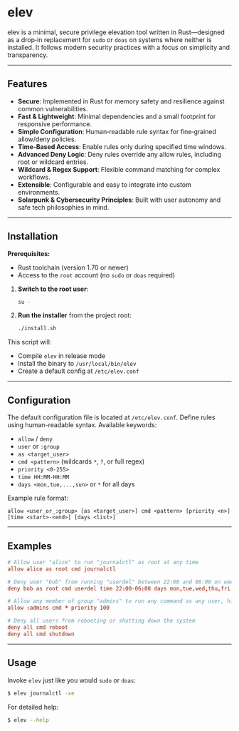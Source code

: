 # elev

elev is a minimal, secure privilege elevation tool written in Rust—designed as a drop‑in replacement for `sudo` or `doas` on systems where neither is installed. It follows modern security practices with a focus on simplicity and transparency.

---

## Features

* **Secure**: Implemented in Rust for memory safety and resilience against common vulnerabilities.
* **Fast & Lightweight**: Minimal dependencies and a small footprint for responsive performance.
* **Simple Configuration**: Human‑readable rule syntax for fine‑grained allow/deny policies.
* **Time‑Based Access**: Enable rules only during specified time windows.
* **Advanced Deny Logic**: Deny rules override any allow rules, including root or wildcard entries.
* **Wildcard & Regex Support**: Flexible command matching for complex workflows.
* **Extensible**: Configurable and easy to integrate into custom environments.
* **Solarpunk & Cybersecurity Principles**: Built with user autonomy and safe tech philosophies in mind.

---

## Installation

**Prerequisites:**

* Rust toolchain (version 1.70 or newer)
* Access to the `root` account (no `sudo` or `doas` required)

1. **Switch to the root user**:

   ```bash
   su -
   ```
2. **Run the installer** from the project root:

   ```bash
   ./install.sh
   ```

This script will:

* Compile `elev` in release mode
* Install the binary to `/usr/local/bin/elev`
* Create a default config at `/etc/elev.conf`

---

## Configuration

The default configuration file is located at `/etc/elev.conf`. Define rules using human-readable syntax. Available keywords:

* `allow` / `deny`
* `user` or `:group`
* `as <target_user>`
* `cmd <pattern>` (wildcards `*`, `?`, or full regex)
* `priority <0-255>`
* `time HH:MM-HH:MM`
* `days <mon,tue,...,sun>` or `*` for all days

Example rule format:

```text
allow <user_or_:group> [as <target_user>] cmd <pattern> [priority <n>] [time <start>-<end>] [days <list>]
```

---

## Examples

```conf
# Allow user "alice" to run "journalctl" as root at any time
allow alice as root cmd journalctl

# Deny user "bob" from running "userdel" between 22:00 and 06:00 on weekdays
deny bob as root cmd userdel time 22:00-06:00 days mon,tue,wed,thu,fri

# Allow any member of group "admins" to run any command as any user, high priority
allow :admins cmd * priority 100

# Deny all users from rebooting or shutting down the system
deny all cmd reboot
deny all cmd shutdown
```

---

## Usage

Invoke `elev` just like you would `sudo` or `doas`:

```bash
$ elev journalctl -xe
```

For detailed help:

```bash
$ elev --help
```

